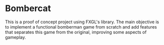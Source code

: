 # Bombercat

This is a proof of concept project using FXGL's library. The main objective is to implement a functional bomberman game from scratch and add features that 
separates this game from the original, improving some aspects of gameplay.
